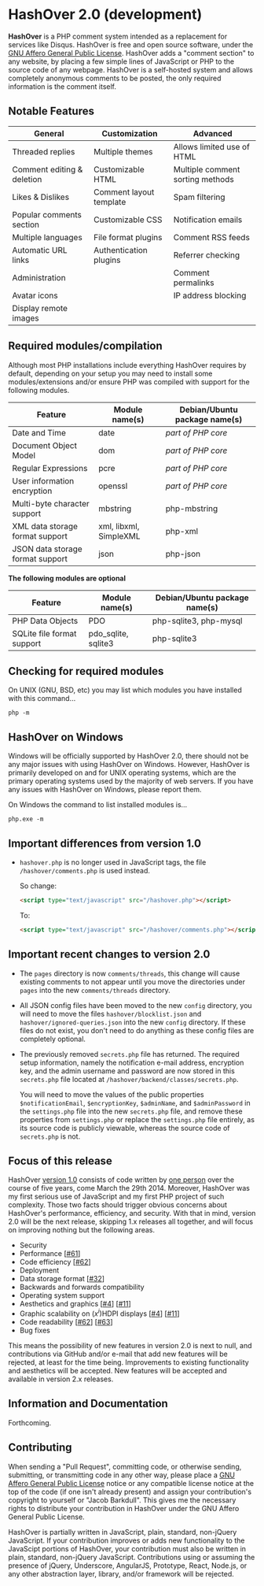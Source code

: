 HashOver 2.0 (development)
===
**HashOver** is a PHP comment system intended as a replacement for services like Disqus. HashOver is free and open source software, under the [GNU Affero General Public License](http://www.gnu.org/licenses/agpl.html). HashOver adds a "comment section" to any website, by placing a few simple lines of JavaScript or PHP to the source code of any webpage. HashOver is a self-hosted system and allows completely anonymous comments to be posted, the only required information is the comment itself.


Notable Features
---
General                          | Customization           | Advanced
-------------------------------- | ----------------------- | --------------------------------
Threaded replies                 | Multiple themes         | Allows limited use of HTML
Comment editing & deletion       | Customizable HTML       | Multiple comment sorting methods
Likes & Dislikes                 | Comment layout template | Spam filtering
Popular comments section         | Customizable CSS        | Notification emails
Multiple languages               | File format plugins     | Comment RSS feeds
Automatic URL links              | Authentication plugins  | Referrer checking
Administration                   |                         | Comment permalinks
Avatar icons                     |                         | IP address blocking
Display remote images            |                         |


Required modules/compilation
---
Although most PHP installations include everything HashOver requires by default, depending on your setup you may need to install some modules/extensions and/or ensure PHP was compiled with support for the following modules.

Feature                          | Module name(s)          | Debian/Ubuntu package name(s)
-------------------------------- | ----------------------- | -----------------------------
Date and Time                    | date                    | *part of PHP core*
Document Object Model            | dom                     | *part of PHP core*
Regular Expressions              | pcre                    | *part of PHP core*
User information encryption      | openssl                 | *part of PHP core*
Multi-byte character support     | mbstring                | php-mbstring
XML data storage format support  | xml, libxml, SimpleXML  | php-xml
JSON data storage format support | json                    | php-json

**The following modules are optional**

Feature                          | Module name(s)          | Debian/Ubuntu package name(s)
-------------------------------- | ----------------------- | -----------------------------
PHP Data Objects                 | PDO                     | php-sqlite3, php-mysql
SQLite file format support       | pdo_sqlite, sqlite3     | php-sqlite3


Checking for required modules
---
On UNIX (GNU, BSD, etc) you may list which modules you have installed with this command...
```
php -m
```


HashOver on Windows
---
Windows will be officially supported by HashOver 2.0, there should not be any major issues with using HashOver on Windows. However, HashOver is primarily developed on and for UNIX operating systems, which are the primary operating systems used by the majority of web servers. If you have any issues with HashOver on Windows, please report them.

On Windows the command to list installed modules is...
```
php.exe -m
```


Important differences from version 1.0
---
- `hashover.php` is no longer used in JavaScript tags, the file `/hashover/comments.php` is used instead.

  So change:

  ```html
  <script type="text/javascript" src="/hashover.php"></script>
  ```

  To:

  ```html
  <script type="text/javascript" src="/hashover/comments.php"></script>
  ```

Important recent changes to version 2.0
---
- The `pages` directory is now `comments/threads`, this change will cause existing comments to not appear until you move the directories under `pages` into the new `comments/threads` directory.

- All JSON config files have been moved to the new `config` directory, you will need to move the files `hashover/blocklist.json` and `hashover/ignored-queries.json` into the new `config` directory. If these files do not exist, you don't need to do anything as these config files are completely optional.

- The previously removed `secrets.php` file has returned. The required setup information, namely the notification e-mail address, encryption key, and the admin username and password are now stored in this `secrets.php` file located at `/hashover/backend/classes/secrets.php`.
 
  You will need to move the values of the public properties `$notificationEmail`, `$encryptionKey`, `$adminName`, and `$adminPassword` in the `settings.php` file into the new `secrets.php` file, and remove these properties from `settings.php` or replace the `settings.php` file entirely, as its source code is publicly viewable, whereas the source code of `secrets.php` is not.


Focus of this release
---
HashOver [version 1.0](https://github.com/jacobwb/hashover) consists of code written by [one person](http://tildehash.com/?page=author) over the course of five years, come March the 29th 2014. Moreover, HashOver was my first serious use of JavaScript and my first PHP project of such complexity. Those two facts should trigger obvious concerns about HashOver's performance, efficiency, and security. With that in mind, version 2.0 will be the next release, skipping 1.x releases all together, and will focus on improving nothing but the following areas.

- Security
- Performance [[#61](https://github.com/jacobwb/hashover-next/issues/61)]
- Code efficiency [[#62](https://github.com/jacobwb/hashover-next/issues/62)]
- Deployment
- Data storage format [[#32](https://github.com/jacobwb/hashover-next/issues/32)]
- Backwards and forwards compatibility
- Operating system support
- Aesthetics and graphics [[#4](https://github.com/jacobwb/hashover-next/issues/4)] [[#11](https://github.com/jacobwb/hashover-next/issues/11)]
- Graphic scalability on (*x<sup>i</sup>*)HDPI displays [[#4](https://github.com/jacobwb/hashover-next/issues/4)] [[#11](https://github.com/jacobwb/hashover-next/issues/11)]
- Code readability [[#62](https://github.com/jacobwb/hashover-next/issues/62)] [[#63](https://github.com/jacobwb/hashover-next/issues/63)]
- Bug fixes

This means the possibility of new features in version 2.0 is next to null, and contributions via GitHub and/or e-mail that add new features will be rejected, at least for the time being. Improvements to existing functionality and aesthetics will be accepted. New features will be accepted and available in version 2.x releases.


Information and Documentation
---
Forthcoming.


Contributing
---
When sending a "Pull Request", committing code, or otherwise sending, submitting, or transmitting code in any other way, please place a [GNU Affero General Public License](http://www.gnu.org/licenses/agpl.html) notice or any compatible license notice at the top of the code (if one isn't already present) and assign your contribution's copyright to yourself or "Jacob Barkdull". This gives me the necessary rights to distribute your contribution in HashOver under the GNU Affero General Public License.

HashOver is partially written in JavaScript, plain, standard, non-jQuery JavaScript. If your contribution improves or adds new functionality to the JavaScipt portions of HashOver, your contribution must also be written in plain, standard, non-jQuery JavaScript. Contributions using or assuming the presence of jQuery, Underscore, AngularJS, Prototype, React, Node.js, or any other abstraction layer, library, and/or framework will be rejected.
